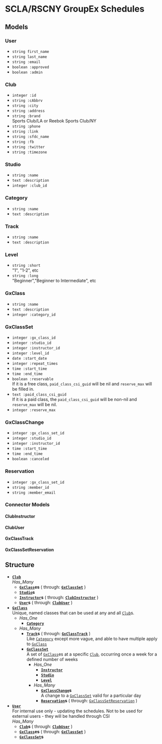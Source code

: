 # SCLA/RSCNY GroupEx Schedules

## Models

### User
- `string first_name`
- `string last_name`
- `string :email`
- `boolean :approved`
- `boolean :admin`

### Club
- `integer :id`
- `string :cAbbrv`
- `string :city`
- `string :address`
- `string :brand`  
  Sports Club/LA or Reebok Sports Club/NY
- `string :phone`
- `string :link`
- `string :sfdc_name`
- `string :fb`
- `string :twitter`
- `string :timezone`

### Studio
- `string :name`
- `text :description`
- `integer :club_id`

### Category
- `string :name`
- `text :description`

### Track
- `string :name`
- `text :description`

### Level
- `string :short`  
  "1", "1-2", etc
- `string :long`  
  "Beginner","Beginner to Intermediate", etc

### GxClass
- `string :name`
- `text :description`
- `integer :category_id`

### GxClassSet
- `integer :gx_class_id`
- `integer :studio_id`
- `integer :instructor_id`
- `integer :level_id`
- `date :start_date`
- `integer :repeat_times`
- `time :start_time`
- `time :end_time`
- `boolean :reservable`  
  If it is a free class, `paid_class_csi_guid` will be nil and `reserve_max` will be filled in.
- `text :paid_class_csi_guid`  
  If it is a paid class, the `paid_class_csi_guid` will be non-nil and `reserve_max` will be nil.
- `integer :reserve_max`

### GxClassChange
- `integer :gx_class_set_id`
- `integer :studio_id`
- `integer :instructor_id`
- `time :start_time`
- `time :end_time`
- `boolean :canceled`

### Reservation
- `integer :gx_class_set_id`
- `string :member_id`
- `string :member_email`

### Connector Models

#### ClubInstructor
#### ClubUser
#### GxClassTrack
#### GxClassSetReservation

## Structure
- **[`Club`](#club)**  
    *Has_Many*
    - **[`GxClass`](#gxclass)es** ( through: **[`GxClassSet`](#gxclassset)** )
    - **[`Studio`](#studio)s**
    - **[`Instructor`](#instructor)s** ( through: **[`ClubInstructor`](#clubinstructor)** )
    - **[`User`](#user)s** ( through: **[`ClubUser`](#clubuser)** )
- **[`GxClass`](#gxclass)**  
    Unique, named classes that can be used at any and all [`Club`](#club)s.  
    - *Has_One*
        - **[`Category`](#category)**
    - *Has_Many*
        - **[`Track`](#track)s** ( through: **[`GxClassTrack`](#gxclasstrack)** )  
          Like [`Category`](#category) except more vague, and able to have multiple apply to [`GxClass`](#gxclass)
        - **[`GxClassSet`](#gxclassset)**  
            A set of [`GxClass`](#gxclass)es at a specific [`Club`](#club), occurring once a week for a defined number of weeks  
            - *Has_One*
                - **[`Instructor`](#instructor)**
                - **[`Studio`](#studio)**
                - **[`Level`](#level)**
            - *Has_Many*
                - **[`GxClassChange`](#gxclasschange)s**  
                  A change to a [`GxClassSet`](#gxclassset) valid for a particular day
                - **[`Reservation`](#reservation)s** ( through: [`GxClassSetReservation`](#gxclassetreservation) )
- **[`User`](#user)**  
    For internal use only - updating the schedules. Not to be used for external users - they will be handled through CSI  
    *Has_Many*
    - **[`Club`](#club)s** ( through: **[`ClubUser`](#clubuser)** )
    - **[`GxClass`](#gxclass)es** ( through: **[`GxClassSet`](#gxclassset)** )
    - **[`GxClassSet`](#gxclassset)s**

